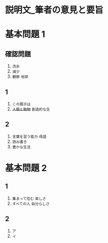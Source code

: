 説明文_筆者の意見と要旨
===
# 基本問題 1
## 確認問題
1. `流氷`
1. `減少`
1. `観察` `地球`
## 1
1. `この展示は`
1. ~~`人間と動物`~~ `創造的な生`
## 2
1. `言葉を習う能力` `母語`
1. `読み書き`
1. `豊かな生活`
# 基本問題 2
## 1
1. `集まって住む` `楽しさ`
1. `すべての人` `自分らしさ`
## 2
1. `ア`
1. `イ`